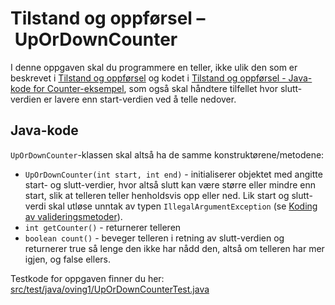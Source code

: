 # Tilstand og oppførsel – UpOrDownCounter

I denne oppgaven skal du programmere en teller, ikke ulik den som er beskrevet i [Tilstand og oppførsel](https://www.ntnu.no/wiki/pages/viewpage.action?pageId=65937373) og kodet i [Tilstand og oppførsel - Java-kode for Counter-eksempel](https://www.ntnu.no/wiki/pages/viewpage.action?pageId=65937823), som også skal håndtere tilfellet hvor slutt-verdien er lavere enn start-verdien ved å telle nedover.

## Java-kode

`UpOrDownCounter`-klassen skal altså ha de samme konstruktørene/metodene:

- `UpOrDownCounter(int start, int end)` - initialiserer objektet med angitte start- og slutt-verdier, hvor altså slutt kan være større eller mindre enn start, slik at telleren teller henholdsvis opp eller ned. Lik start og slutt-verdi skal utløse unntak av typen `IllegalArgumentException` (se [Koding av valideringsmetoder](https://www.ntnu.no/wiki/display/tdt4100/Koding+av+valideringsmetoder)).
- `int getCounter()` - returnerer telleren
- `boolean count()` - beveger telleren i retning av slutt-verdien og returnerer true så lenge den ikke har nådd den, altså om telleren har mer igjen, og false ellers.

Testkode for oppgaven finner du her: [src/test/java/oving1/UpOrDownCounterTest.java](../../src/test/java/oving1/UpOrDownCounterTest.java)

